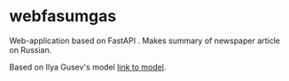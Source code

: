 # webfasumgas
Web-application based on FastAPI . Makes summary of newspaper article on Russian. 

Based on Ilya Gusev's model [link to model](https://huggingface.co/IlyaGusev/rugpt3medium_sum_gazeta).
